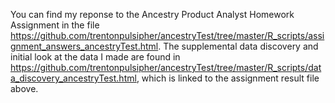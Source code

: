 You can find my reponse to the Ancestry Product Analyst Homework Assignment in the file https://github.com/trentonpulsipher/ancestryTest/tree/master/R_scripts/assignment_answers_ancestryTest.html.
The supplemental data discovery and initial look at the data I made are found in https://github.com/trentonpulsipher/ancestryTest/tree/master/R_scripts/data_discovery_ancestryTest.html, which is linked to the assignment result file above.
